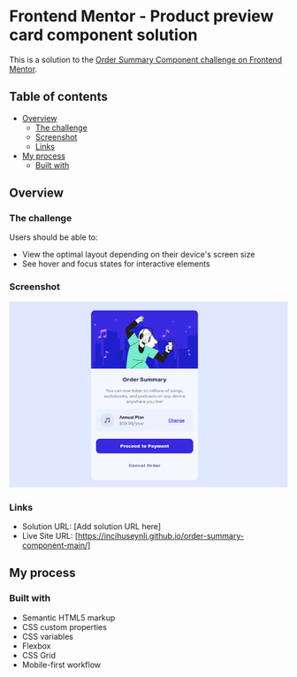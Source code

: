 # Frontend Mentor - Product preview card component solution

This is a solution to the [Order Summary Component challenge on Frontend Mentor](https://www.frontendmentor.io/challenges/product-preview-card-component-GO7UmttRfa). 

## Table of contents

- [Overview](#overview)
  - [The challenge](#the-challenge)
  - [Screenshot](#screenshot)
  - [Links](#links)
- [My process](#my-process)
  - [Built with](#built-with)


## Overview

### The challenge

Users should be able to:

- View the optimal layout depending on their device's screen size
- See hover and focus states for interactive elements

### Screenshot

![](./images/Screenshot.png)

### Links

- Solution URL: [Add solution URL here]
- Live Site URL: [https://incihuseynli.github.io/order-summary-component-main/]

## My process

### Built with

- Semantic HTML5 markup
- CSS custom properties
- CSS variables
- Flexbox
- CSS Grid
- Mobile-first workflow


